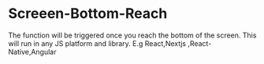 # Screeen-Bottom-Reach
The function will be triggered once you reach the bottom  of the screen. This will run in any JS platform and library. E.g React,Nextjs ,React-Native,Angular
